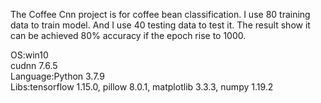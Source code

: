 The Coffee Cnn project is for coffee bean classification.
I use 80 training data to train model. And I use 40 testing data to test it.
The result show it can be achieved 80% accuracy if the epoch rise to 1000.

OS:win10<br>
cudnn 7.6.5<br>
Language:Python 3.7.9<br>
Libs:tensorflow 1.15.0, pillow 8.0.1, matplotlib 3.3.3, numpy 1.19.2